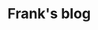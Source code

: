 <script>
  import BlogPostEntry from "$lib/components/BlogPostEntry.svelte";
</script>

# Frank's blog

<BlogPostEntry
    title="Testing code examples, but better"
    description="The shortcomings of how we usually test code
    examples, and how we can improve it."
    url="./test-code-examples-better"
    date="28 / January / 2024"
/>

<BlogPostEntry
    title="Semi-automate the boring tasks with Vim"
    description="Speed up those tedious tasks that aren't quite
    worth writing a script for, and make them actually... fun?"
    url="./semi-automate-vim"
    date="22 / October / 2023"
/>
